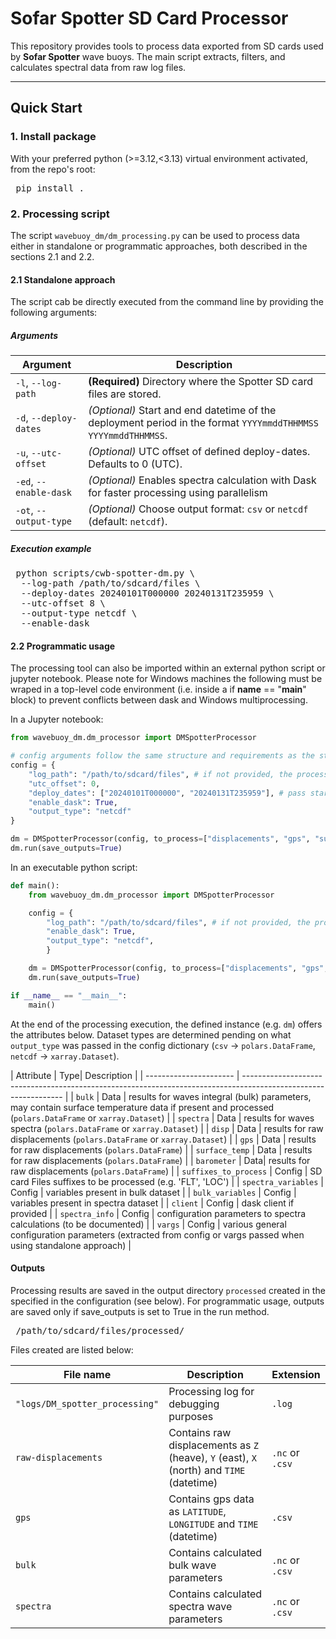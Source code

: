 # Sofar Spotter SD Card Processor

This repository provides tools to process data exported from SD cards used by **Sofar Spotter** wave buoys. The main script extracts, filters, and calculates spectral data from raw log files.

---

## Quick Start

### 1. Install package

With your preferred python (>=3.12,<3.13) virtual environment activated, from the repo's root:

<pre> pip install . </pre>

### 2. Processing script

The script `wavebuoy_dm/dm_processing.py` can be used to process data either in standalone or programmatic approaches, both described in the sections 2.1 and 2.2.

#### 2.1 Standalone approach

The script cab be directly executed from the command line by providing the following arguments:

##### Arguments

| Argument               | Description                                                                                                     |
| ---------------------- | --------------------------------------------------------------------------------------------------------------- |
| `-l`, `--log-path`     | **(Required)** Directory where the Spotter SD card files are stored.                                            |
| `-d`, `--deploy-dates` | *(Optional)* Start and end datetime of the deployment period in the format `YYYYmmddTHHMMSS YYYYmmddTHHMMSS`. |
| `-u`, `--utc-offset` | *(Optional)* UTC offset of defined deploy-dates. Defaults to 0 (UTC).|
| `-ed`, `--enable-dask` | *(Optional)* Enables spectra calculation with Dask for faster processing using parallelism                                 |
| `-ot`, `--output-type` | *(Optional)* Choose output format: `csv` or `netcdf` (default: `netcdf`).                                       |


##### Execution example

<pre> python scripts/cwb-spotter-dm.py \
  --log-path /path/to/sdcard/files \
  --deploy-dates 20240101T000000 20240131T235959 \
  --utc-offset 8 \
  --output-type netcdf \
  --enable-dask  </pre>

#### 2.2 Programmatic usage

The processing tool can also be imported within an external python script or jupyter notebook. Please note for Windows machines the following must be wraped in a top-level code environment (i.e. inside a if __name__ == "__main__" block) to prevent conflicts between dask and Windows multiprocessing.

In a Jupyter notebook:
```python
from wavebuoy_dm.dm_processor import DMSpotterProcessor

# config arguments follow the same structure and requirements as the standalone approach
config = {
    "log_path": "/path/to/sdcard/files", # if not provided, the processor will try to fing SD card files in the working directory
    "utc_offset": 0,
    "deploy_dates": ["20240101T000000", "20240131T235959"], # pass start and end dates as a list formatted as ISO 8601 (YYYY-mm-ddTHH:MM:SS)
    "enable_dask": True,
    "output_type": "netcdf"
}

dm = DMSpotterProcessor(config, to_process=["displacements", "gps", "surface_temp", "atmospheric_pressure"])
dm.run(save_outputs=True)
```

In an executable python script:
```python
def main():
    from wavebuoy_dm.dm_processor import DMSpotterProcessor

    config = {
        "log_path": "/path/to/sdcard/files", # if not provided, the processor will try to fing SD card files in the working directory
        "enable_dask": True,
        "output_type": "netcdf",
        }

    dm = DMSpotterProcessor(config, to_process=["displacements", "gps", "surface_temp", "atmospheric_pressure"])
    dm.run(save_outputs=True)

if __name__ == "__main__":
    main()
```

At the end of the processing execution, the defined instance (e.g. `dm`) offers the attributes below. Dataset types are determined pending on what `output_type` was passed in the config dictionary (`csv` -> `polars.DataFrame`, `netcdf` -> `xarray.Dataset`).

| Attribute               | Type| Description                                                                                                     |
| ---------------------- | --------------------------------------------------------------------------------------------------------------- |
| `bulk`  | Data | results for waves integral (bulk) parameters, may contain surface temperature data if present and processed (`polars.DataFrame` or `xarray.Dataset`)   |
| `spectra` | Data | results for waves spectra (`polars.DataFrame` or `xarray.Dataset`) |
| `disp` | Data | results for raw displacements (`polars.DataFrame` or `xarray.Dataset`) |
| `gps` | Data | results for raw displacements (`polars.DataFrame`) |
| `surface_temp` | Data | results for raw displacements (`polars.DataFrame`) |
| `barometer` | Data| results for raw displacements (`polars.DataFrame`) |
| `suffixes_to_process` | Config | SD card Files suffixes to be processed (e.g. 'FLT', 'LOC') |
| `spectra_variables` | Config | variables present in bulk dataset |
| `bulk_variables` | Config | variables present in spectra dataset  |
| `client` | Config | dask client if provided |
| `spectra_info` | Config | configuration parameters to spectra calculations (to be documented) |
| `vargs` | Config | various general configuration parameters (extracted from config or vargs passed when using standalone approach) |


#### Outputs

Processing results are saved in the output directory `processed` created in the specified in the configuration (see below). For programmatic usage, outputs are saved only if save_outputs is set to True in the run method.

 <pre> /path/to/sdcard/files/processed/ </pre>

Files created are listed below:

 | File name              | Description  |  Extension |
| ---------------------- | -------------------| -----------------|
| `"logs/DM_spotter_processing"`     | Processing log for debugging purposes | `.log` | 
| `raw-displacements`     | Contains raw displacements as `Z` (heave), `Y` (east), `X` (north) and `TIME` (datetime) | `.nc` or `.csv` | 
| `gps` | Contains gps data as `LATITUDE`, `LONGITUDE` and `TIME` (datetime) | `.csv` | 
| `bulk` |  Contains calculated bulk wave parameters |  `.nc` or `.csv` | 
| `spectra` | Contains calculated spectra wave parameters | `.nc` or `.csv` | 
